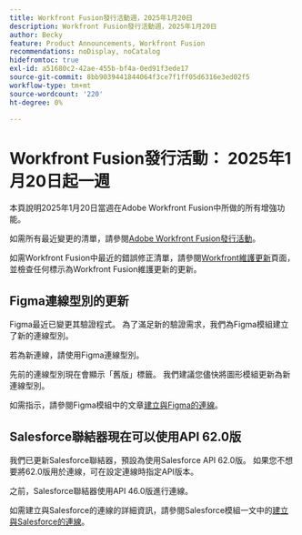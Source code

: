 ```yaml
---
title: Workfront Fusion發行活動週，2025年1月20日
description: Workfront Fusion發行活動週，2025年1月20日
author: Becky
feature: Product Announcements, Workfront Fusion
recommendations: noDisplay, noCatalog
hidefromtoc: true
exl-id: a51680c2-42ae-455b-bf4a-0ed91f3ede17
source-git-commit: 8bb9039441844064f3ce7f1ff05d6316e3ed02f5
workflow-type: tm+mt
source-wordcount: '220'
ht-degree: 0%

---
```


# Workfront Fusion發行活動： 2025年1月20日起一週

本頁說明2025年1月20日當週在Adobe Workfront Fusion中所做的所有增強功能。

如需所有最近變更的清單，請參閱[Adobe Workfront Fusion發行活動](/help/workfront-fusion/fusion-product-releases/fusion-release-activity.md)。

如需Workfront Fusion中最近的錯誤修正清單，請參閱[Workfront維護更新](https://experienceleague.adobe.com/zh-hant/docs/workfront-known-issues/releases/current-updates)頁面，並檢查任何標示為Workfront Fusion維護更新的更新。

## Figma連線型別的更新

Figma最近已變更其驗證程式。 為了滿足新的驗證需求，我們為Figma模組建立了新的連線型別。

若為新連線，請使用Figma連線型別。

先前的連線型別現在會顯示「舊版」標籤。 我們建議您儘快將圖形模組更新為新連線型別。

如需指示，請參閱Figma模組中的文章[建立與Figma的連線](/help/workfront-fusion/references/apps-and-modules/third-party-connectors/figma-modules.md#create-a-connection-to-figma)。

## Salesforce聯結器現在可以使用API 62.0版

我們已更新Salesforce聯結器，預設為使用Salesforce API 62.0版。 如果您不想要將62.0版用於連線，可在設定連線時指定API版本。

之前，Salesforce聯結器使用API 46.0版進行連線。

如需建立與Salesforce的連線的詳細資訊，請參閱Salesforce模組一文中的[建立與Salesforce的連線](/help/workfront-fusion/references/apps-and-modules/third-party-connectors/salesforce-modules.md#create-a-connection-to-salesforce)。
